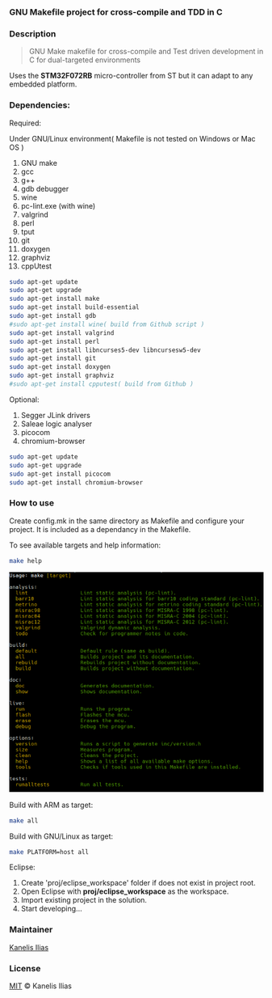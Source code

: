 ### GNU Makefile project for cross-compile and TDD in C

### Description

> GNU Make makefile for cross-compile and Test driven development in C for
> dual-targeted environments

Uses the **STM32F072RB** micro-controller from ST but it can adapt to any 
embedded platform.

### Dependencies:

Required:

Under GNU/Linux environment( Makefile is not tested on Windows or Mac OS )

1. GNU make
2. gcc
3. g++
4. gdb debugger
5. wine
6. pc-lint.exe (with wine)
7. valgrind
8. perl
9. tput
10. git
11. doxygen
12. graphviz
13. cppUtest

```sh
sudo apt-get update
sudo apt-get upgrade
sudo apt-get install make
sudo apt-get install build-essential
sudo apt-get install gdb
#sudo apt-get install wine( build from Github script )
sudo apt-get install valgrind
sudo apt-get install perl
sudo apt-get install libncurses5-dev libncursesw5-dev
sudo apt-get install git
sudo apt-get install doxygen
sudo apt-get install graphviz
#sudo apt-get install cpputest( build from Github )
```

Optional:

1. Segger JLink drivers
2. Saleae logic analyser
3. picocom
4. chromium-browser

```sh
sudo apt-get update
sudo apt-get upgrade
sudo apt-get install picocom
sudo apt-get install chromium-browser
```

### How to use

Create config.mk in the same directory as Makefile and configure your project.
It is included as a dependancy in the Makefile.

To see available targets and help information:

```sh
make help
```
![alt text](media/makeHelp.png "make help")

Build with ARM as target:

```sh
make all
```

Build with GNU/Linux as target:

```sh
make PLATFORM=host all
```

Eclipse:

1. Create 'proj/eclipse_workspace' folder if does not exist in project root.
1. Open Eclipse with **proj/eclipse_workspace** as the workspace.
2. Import existing project in the solution.
3. Start developing...

### Maintainer

[Kanelis Ilias](mailto:hkanelhs@yahoo.gr)

### License

[MIT](LICENSE) © Kanelis Ilias
